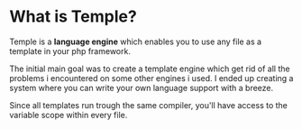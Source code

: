 # What is Temple?

Temple is a **language engine** which enables you to use any file as a template in your php framework.  
   
The initial main goal was to create a template engine which get rid of all the problems i encountered on some other engines i used. 
I ended up creating a system where you can write your own language support with a breeze.

Since all templates run trough the same compiler, you'll have access to the variable scope within every file.

